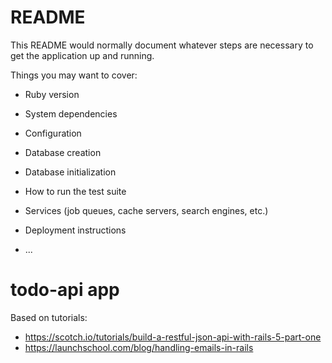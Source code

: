 # README

This README would normally document whatever steps are necessary to get the
application up and running.

Things you may want to cover:

* Ruby version

* System dependencies

* Configuration

* Database creation

* Database initialization

* How to run the test suite

* Services (job queues, cache servers, search engines, etc.)

* Deployment instructions

* ...
# todo-api app

Based on tutorials: 
* https://scotch.io/tutorials/build-a-restful-json-api-with-rails-5-part-one
* https://launchschool.com/blog/handling-emails-in-rails